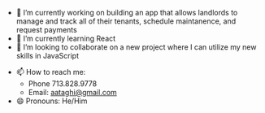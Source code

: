 <!--### Hi there 👋

**crzytaghi/crzytaghi** is a ✨ _special_ ✨ repository because its `README.md` (this file) appears on your GitHub profile.

Here are some ideas to get you started:
-->

- 🔭 I’m currently working on building an app that allows landlords to manage and track all of their tenants, schedule maintanence, and request payments
- 🌱 I’m currently learning React
- 👯 I’m looking to collaborate on a new project where I can utilize my new skills in JavaScript
<!-- - 🤔 I’m looking for help with 
- 💬 Ask me about ... -->
- 📫 How to reach me: 
  - Phone 713.828.9778
  - Email: aataghi@gmail.com
- 😄 Pronouns: He/Him
<!-- - ⚡ Fun fact: -->
